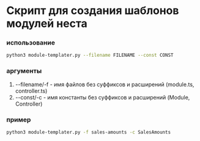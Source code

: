 # Скрипт для создания шаблонов модулей неста

### использование

```bash
python3 module-templater.py --filename FILENAME --const CONST
```

### аргументы

1. --filename/-f - имя файлов без суффиксов и расширений (module.ts, controller.ts)
2. --const/-c - имя константы без суффиксов и расширений (Module, Controller)


### пример

```bash
python3 module-templater.py -f sales-amounts -c SalesAmounts
```
